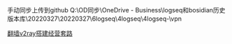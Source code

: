 手动同步上传到github
Q:\OD同步\OneDrive - Business\logseq和bosidian历史版本库\20220327\20220327\6logseq\4logseq\4logseq-\vpn

[翻墙v2ray搭建经营套路](翻墙v2ray搭建经营套路.md)
